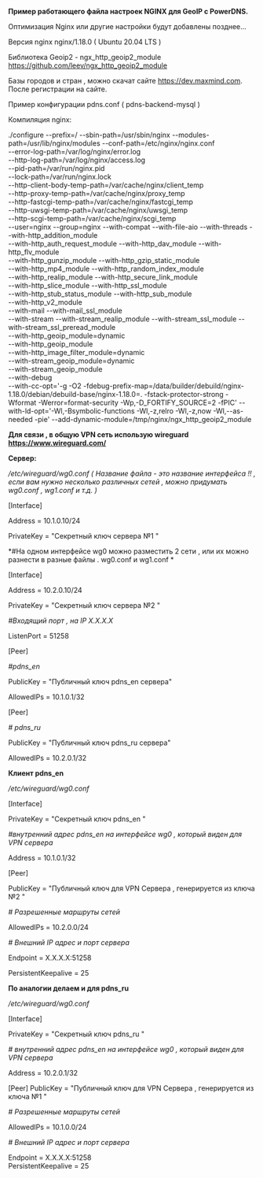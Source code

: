 
**Пример работающего  файла настроек NGINX для GeoIP с PowerDNS.**


Оптимизация Nginx или другие настройки будут добавлены позднее...




Версия nginx nginx/1.18.0 ( Ubuntu 20.04 LTS ) 

Библиотека Geoip2  - ngx_http_geoip2_module https://github.com/leev/ngx_http_geoip2_module
	
Базы городов и стран , можно скачат сайте https://dev.maxmind.com. После регистрации на сайте.

Пример конфигурации pdns.conf ( pdns-backend-mysql  ) 

Компиляция nginx:

./configure --prefix=/ --sbin-path=/usr/sbin/nginx --modules-path=/usr/lib/nginx/modules --conf-path=/etc/nginx/nginx.conf \
 --error-log-path=/var/log/nginx/error.log \
 --http-log-path=/var/log/nginx/access.log \
 --pid-path=/var/run/nginx.pid \
 --lock-path=/var/run/nginx.lock  \
 --http-client-body-temp-path=/var/cache/nginx/client_temp \
 --http-proxy-temp-path=/var/cache/nginx/proxy_temp \
 --http-fastcgi-temp-path=/var/cache/nginx/fastcgi_temp \
 --http-uwsgi-temp-path=/var/cache/nginx/uwsgi_temp \
 --http-scgi-temp-path=/var/cache/nginx/scgi_temp \
 --user=nginx --group=nginx --with-compat --with-file-aio --with-threads --with-http_addition_module \
 --with-http_auth_request_module --with-http_dav_module --with-http_flv_module \
 --with-http_gunzip_module --with-http_gzip_static_module \
 --with-http_mp4_module --with-http_random_index_module \
 --with-http_realip_module --with-http_secure_link_module \
 --with-http_slice_module --with-http_ssl_module \
 --with-http_stub_status_module --with-http_sub_module \
 --with-http_v2_module \
 --with-mail --with-mail_ssl_module \
 --with-stream --with-stream_realip_module --with-stream_ssl_module --with-stream_ssl_preread_module \
 --with-http_geoip_module=dynamic \
 --with-http_geoip_module \
 --with-http_image_filter_module=dynamic \
 --with-stream_geoip_module=dynamic \
 --with-stream_geoip_module \
 --with-debug \
 --with-cc-opt='-g -O2 -fdebug-prefix-map=/data/builder/debuild/nginx-1.18.0/debian/debuild-base/nginx-1.18.0=. -fstack-protector-strong -Wformat -Werror=format-security -Wp,-D_FORTIFY_SOURCE=2 -fPIC' --with-ld-opt='-Wl,-Bsymbolic-functions -Wl,-z,relro -Wl,-z,now -Wl,--as-needed -pie' --add-dynamic-module=/tmp/nginx/ngx_http_geoip2_module 



  
**Для связи , в общую VPN сеть использую wireguard https://www.wireguard.com/**



**Сервер:**

*/etc/wireguard/wg0.conf   ( Название файла - это название интерфейса !! , если вам нужно несколько различных сетей , можно придумать 
			   wg0.conf , wg1.conf  и т.д. )*


[Interface]

Address = 10.1.0.10/24

PrivateKey =  "Секретный ключ сервера  №1  "


*#На одном интерфейсе wg0 можно разместить 2 сети , или их можно разнести в разные файлы . wg0.conf и wg1.conf *

[Interface]

Address = 10.2.0.10/24

PrivateKey =  "Секретный ключ сервера  №2  "

*#Входящий порт , на IP X.X.X.X*

ListenPort = 51258  

[Peer]

*#pdns_en*

PublicKey =  "Публичный ключ pdns_en сервера" 

AllowedIPs = 10.1.0.1/32

[Peer]

*# pdns_ru*

PublicKey =   "Публичный ключ pdns_ru сервера" 

AllowedIPs = 10.2.0.1/32



**Клиент pdns_en**

*/etc/wireguard/wg0.conf*

[Interface]

PrivateKey = "Секретный ключ pdns_en " 

*#внутренний адрес pdns_en на интерфейсе wg0 , который виден для VPN сервера*

Address = 10.1.0.1/32 


[Peer]

PublicKey = "Публичный ключ для VPN Сервера , генерируется из ключа №2 "

*# Разрешенные  маршруты сетей*

AllowedIPs = 10.2.0.0/24

*# Внешний IP адрес и порт сервера*

Endpoint = X.X.X.X:51258  

PersistentKeepalive = 25


**По аналогии делаем и для  pdns_ru**

*/etc/wireguard/wg0.conf*

[Interface]

PrivateKey = "Секретный ключ pdns_ru " 

*# внутренний адрес pdns_en на интерфейсе wg0 , который виден для VPN сервера*

Address = 10.2.0.1/32 


[Peer]
PublicKey = "Публичный ключ для VPN Сервера , генерируется из ключа №1 "

*# Разрешенные  маршруты сетей*

AllowedIPs = 10.1.0.0/24

*# Внешний IP адрес и порт сервера*

Endpoint = X.X.X.X:51258  
PersistentKeepalive = 25

